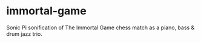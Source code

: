 # immortal-game
Sonic Pi sonification of The Immortal Game chess match as a piano, bass & drum jazz trio.
